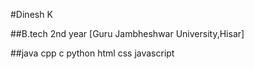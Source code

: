 #Dinesh K

##B.tech 2nd year [Guru Jambheshwar University,Hisar]

##java cpp c python html css javascript
